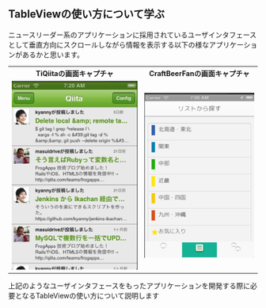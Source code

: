 ## TableViewの使い方について学ぶ
ニュースリーダー系のアプリケーションに採用されているユーザインタフェースとして垂直方向にスクロールしながら情報を表示する以下の様なアプリケーションがあるかと思います。

<table>
<th>TiQiitaの画面キャプチャ</th>
<th>CraftBeerFanの画面キャプチャ</th>
<tr>
<td>
<a href="../../image/TiQiita-01.png" target="_blank"><img src="../../image/TiQiita-01.png" alt="TiQiitaの画面キャプチャその１"></a>
</td>
<td>
<a href="../../image/CraftBeerFan-02.png" target="_blank"><img src="../../image/CraftBeerFan-02.png" alt="CraftBeerFanキャプチャその１"></a>
</td>
</tr>

</table>

上記のようなユーザインタフェースをもったアプリケーションを開発する際に必要となるTableViewの使い方について説明します
